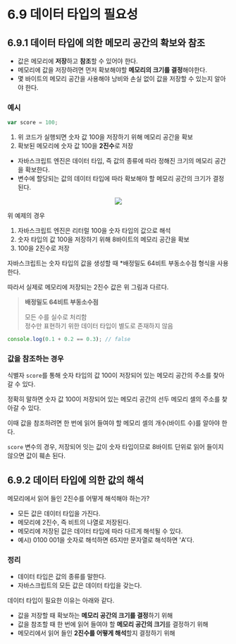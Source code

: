 # 6.9 데이터 타입의 필요성

## 6.9.1 데이터 타입에 의한 메모리 공간의 확보와 참조

- 값은 메모리에 **저장**하고 **참조**할 수 있어야 한다.
- 메모리에 값을 저장하려면 먼저 확보해야할 **메모리의 크기를 결정**해야한다.
- 몇 바이트의 메모리 공간을 사용해야 낭비와 손실 없이 값을 저장할 수 있는지 알아야 한다.

### 예시

```javascript
var score = 100;
```

1. 위 코드가 실행되면 숫자 값 100을 저장하기 위해 메모리 공간을 확보
2. 확보된 메모리에 숫자 값 100을 **2진수**로 저장

- 자바스크립트 엔진은 데이터 타입, 즉 값의 종류에 따라 정해진 크기의 메모리 공간을 확보한다.
- 변수에 할당되는 값의 데이터 타입에 따라 확보해야 할 메모리 공간의 크기가 결정된다.
<center>

![](https://img1.daumcdn.net/thumb/R800x0/?scode=mtistory2&fname=https%3A%2F%2Fblog.kakaocdn.net%2Fdn%2FdZ6pi2%2FbtrnxkBzW6g%2FbKX39ZcjDBmviYRelfqkFK%2Fimg.png)

</center>
위 예제의 경우

1. 자바스크립트 엔진은 리터럴 100을 숫자 타입의 값으로 해석
2. 숫자 타입의 값 100을 저장하기 위해 8바이트의 메모리 공간을 확보
3. 100을 2진수로 저장

자바스크립트는 숫자 타입의 값을 생성할 때 \*배정밀도 64비트 부동소수점 형식을 사용한다.

따라서 실제로 메모리에 저장되는 2진수 값은 위 그림과 다르다.

> **배정밀도 64비트 부동소수점**
>
> 모든 수를 실수로 처리함</br>
> 정수만 표현하기 위한 데이터 타입이 별도로 존재하지 않음

```javascript
console.log(0.1 + 0.2 == 0.3); // false
```

### 값을 참조하는 경우

식별자 `score`를 통해 숫자 타입의 값 100이 저장되어 있는 메모리 공간의 주소를 찾아갈 수 있다.

정확히 말하면 숫자 값 100이 저장되어 있는 메모리 공간의 선두 메모리 셀의 주소를 찾아갈 수 있다.

이때 값을 참조하려면 한 번에 읽어 들여야 할 메모리 셀의 개수(바이트 수)를 알아야 한다.

`score` 변수의 경우, 저장되어 잇는 값이 숫자 타입이므로 8바이트 단위로 읽어 들이지 않으면 값이 훼손 된다.

## 6.9.2 데이터 타입에 의한 값의 해석

메모리에서 읽어 들인 2진수를 어떻게 해석해야 하는가?

- 모든 값은 데이터 타입을 가진다.
- 메모리에 2진수, 즉 비트의 나열로 저장된다.
- 메모리에 저장된 값은 데이터 타입에 따라 다르게 해석될 수 있다.
- 예시) 0100 001을 숫자로 해석하면 65지만 문자열로 해석하면 'A'다.

### 정리

- 데이터 타입은 값의 종류를 말한다.
- 자바스크립트의 모든 값은 데이터 타입을 갖는다.

데이터 타입이 필요한 이유는 아래와 같다.

- 값을 저장할 때 확보하는 **메모리 공간의 크기를 결정**하기 위해
- 값을 참조할 때 한 번에 읽어 들여야 할 **메모리 공간의 크기**를 결정하기 위해
- 메모리에서 읽어 들인 **2진수를 어떻게 해석**할지 결정하기 위해

